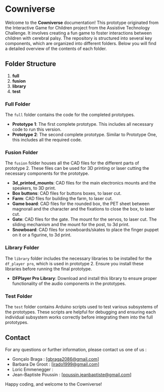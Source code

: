 # Cowniverse

Welcome to the **Cowniverse** documentation! This prototype originated from the Interactive Game for Children project from the Assistive Technology Challenge. It involves creating a fun game to foster interactions between children with cerebral palsy. The repository is structured into several key components, which are organized into different folders. Below you will find a detailed overview of the contents of each folder.

## Folder Structure

1. **full**
2. **fusion**
3. **library**
4. **test**

### Full Folder

The `full` folder contains the code for the completed prototypes.

- **Prototype 1**: The first complete prototype. This includes all necessary code to run this version.
- **Prototype 2**: The second complete prototype. Similar to Prototype One, this includes all the required code.

### Fusion Folder

The `fusion` folder houses all the CAD files for the different parts of prototype 2. These files can be used for 3D printing or laser cutting the necessary components for the prototype.

- **3d_printed_mounts**: CAD files for the main electronics mounts and the speakers, to 3D print.
- **Box buttons**: CAD files for buttons boxes, to laser cut.
- **Farm**: CAD files for building the farm, to laser cut.
- **Game board**: CAD files for the rounded box, the PET sheet between magnorail and the character and the fixations to close the box, to laser cut.
- **Gate**: CAD files for the gate. The mount for the servos, to laser cut. The sliding mechanism and the mount for the post, to 3d print.
- **Snowboard**: CAD files for snowboards/skates to place the finger puppet on it or a figurine, to 3d print.

### Library Folder

The `library` folder includes the necessary libraries to be installed for the `df_player pro`, which is used in prototype 2. Ensure you install these libraries before running the final prototype.

- **DFPlayer Pro Library**: Download and install this library to ensure proper functionality of the audio components in the prototypes.

### Test Folder

The `test` folder contains Arduino scripts used to test various subsystems of the prototypes. These scripts are helpful for debugging and ensuring each individual subsystem works correctly before integrating them into the full prototypes.

## Contact

For any questions or further information, please contact us one of us :
- Gonçalo Braga : [gbraga2086@gmail.com]
- Barbara De Groot : [irado1999@gmail.com] 
- Loric Emmenegger :
- Jean-Baptiste Poussin : [poussin.jeanbaptiste@gmail.com]

Happy coding, and welcome to the Cowniverse!
